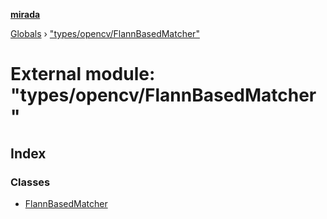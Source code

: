 **[mirada](../README.md)**

[Globals](../README.md) › ["types/opencv/FlannBasedMatcher"](_types_opencv_flannbasedmatcher_.md)

# External module: "types/opencv/FlannBasedMatcher"

## Index

### Classes

* [FlannBasedMatcher](../classes/_types_opencv_flannbasedmatcher_.flannbasedmatcher.md)